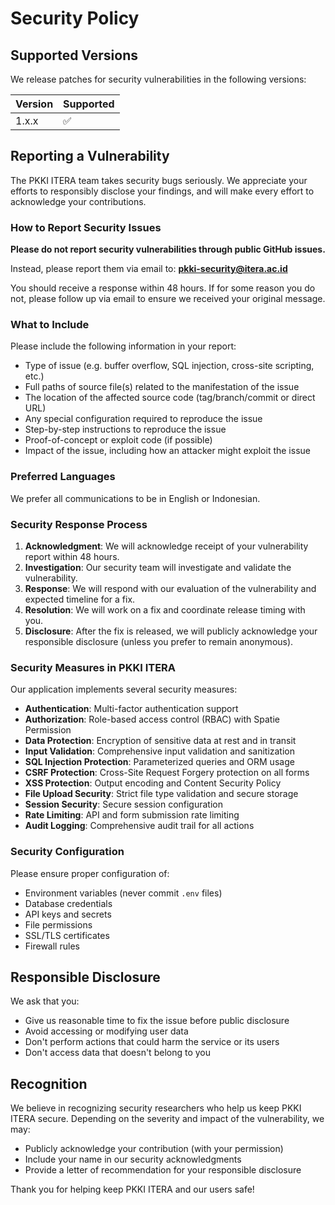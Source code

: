 # Security Policy

## Supported Versions

We release patches for security vulnerabilities in the following versions:

| Version | Supported          |
| ------- | ------------------ |
| 1.x.x   | :white_check_mark: |

## Reporting a Vulnerability

The PKKI ITERA team takes security bugs seriously. We appreciate your efforts to responsibly disclose your findings, and will make every effort to acknowledge your contributions.

### How to Report Security Issues

**Please do not report security vulnerabilities through public GitHub issues.**

Instead, please report them via email to: **pkki-security@itera.ac.id**

You should receive a response within 48 hours. If for some reason you do not, please follow up via email to ensure we received your original message.

### What to Include

Please include the following information in your report:
- Type of issue (e.g. buffer overflow, SQL injection, cross-site scripting, etc.)
- Full paths of source file(s) related to the manifestation of the issue
- The location of the affected source code (tag/branch/commit or direct URL)
- Any special configuration required to reproduce the issue
- Step-by-step instructions to reproduce the issue
- Proof-of-concept or exploit code (if possible)
- Impact of the issue, including how an attacker might exploit the issue

### Preferred Languages

We prefer all communications to be in English or Indonesian.

### Security Response Process

1. **Acknowledgment**: We will acknowledge receipt of your vulnerability report within 48 hours.
2. **Investigation**: Our security team will investigate and validate the vulnerability.
3. **Response**: We will respond with our evaluation of the vulnerability and expected timeline for a fix.
4. **Resolution**: We will work on a fix and coordinate release timing with you.
5. **Disclosure**: After the fix is released, we will publicly acknowledge your responsible disclosure (unless you prefer to remain anonymous).

### Security Measures in PKKI ITERA

Our application implements several security measures:

- **Authentication**: Multi-factor authentication support
- **Authorization**: Role-based access control (RBAC) with Spatie Permission
- **Data Protection**: Encryption of sensitive data at rest and in transit
- **Input Validation**: Comprehensive input validation and sanitization
- **SQL Injection Protection**: Parameterized queries and ORM usage
- **CSRF Protection**: Cross-Site Request Forgery protection on all forms
- **XSS Protection**: Output encoding and Content Security Policy
- **File Upload Security**: Strict file type validation and secure storage
- **Session Security**: Secure session configuration
- **Rate Limiting**: API and form submission rate limiting
- **Audit Logging**: Comprehensive audit trail for all actions

### Security Configuration

Please ensure proper configuration of:
- Environment variables (never commit `.env` files)
- Database credentials
- API keys and secrets
- File permissions
- SSL/TLS certificates
- Firewall rules

## Responsible Disclosure

We ask that you:
- Give us reasonable time to fix the issue before public disclosure
- Avoid accessing or modifying user data
- Don't perform actions that could harm the service or its users
- Don't access data that doesn't belong to you

## Recognition

We believe in recognizing security researchers who help us keep PKKI ITERA secure. Depending on the severity and impact of the vulnerability, we may:
- Publicly acknowledge your contribution (with your permission)
- Include your name in our security acknowledgments
- Provide a letter of recommendation for your responsible disclosure

Thank you for helping keep PKKI ITERA and our users safe!
